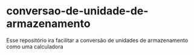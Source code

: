# conversao-de-unidade-de-armazenamento
Esse repositório ira facilitar a conversão de unidades de armazenamento como uma calculadora
